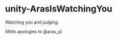unity-ArasIsWatchingYou
=======================

Watching you and *judging*.

(With apologies to @aras_p)
